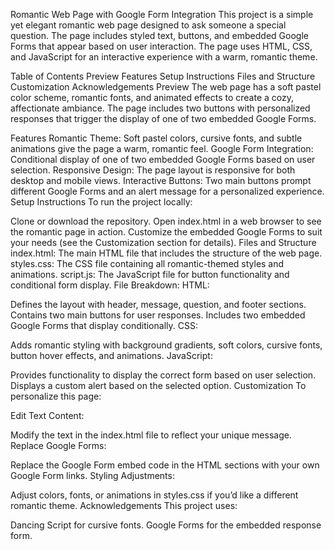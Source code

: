 Romantic Web Page with Google Form Integration
This project is a simple yet elegant romantic web page designed to ask someone a special question. The page includes styled text, buttons, and embedded Google Forms that appear based on user interaction. The page uses HTML, CSS, and JavaScript for an interactive experience with a warm, romantic theme.

Table of Contents
Preview
Features
Setup Instructions
Files and Structure
Customization
Acknowledgements
Preview
The web page has a soft pastel color scheme, romantic fonts, and animated effects to create a cozy, affectionate ambiance. The page includes two buttons with personalized responses that trigger the display of one of two embedded Google Forms.

Features
Romantic Theme: Soft pastel colors, cursive fonts, and subtle animations give the page a warm, romantic feel.
Google Form Integration: Conditional display of one of two embedded Google Forms based on user selection.
Responsive Design: The page layout is responsive for both desktop and mobile views.
Interactive Buttons: Two main buttons prompt different Google Forms and an alert message for a personalized experience.
Setup Instructions
To run the project locally:

Clone or download the repository.
Open index.html in a web browser to see the romantic page in action.
Customize the embedded Google Forms to suit your needs (see the Customization section for details).
Files and Structure
index.html: The main HTML file that includes the structure of the web page.
styles.css: The CSS file containing all romantic-themed styles and animations.
script.js: The JavaScript file for button functionality and conditional form display.
File Breakdown:
HTML:

Defines the layout with header, message, question, and footer sections.
Contains two main buttons for user responses.
Includes two embedded Google Forms that display conditionally.
CSS:

Adds romantic styling with background gradients, soft colors, cursive fonts, button hover effects, and animations.
JavaScript:

Provides functionality to display the correct form based on user selection.
Displays a custom alert based on the selected option.
Customization
To personalize this page:

Edit Text Content:

Modify the text in the index.html file to reflect your unique message.
Replace Google Forms:

Replace the Google Form embed code in the HTML sections with your own Google Form links.
Styling Adjustments:

Adjust colors, fonts, or animations in styles.css if you’d like a different romantic theme.
Acknowledgements
This project uses:

Dancing Script for cursive fonts.
Google Forms for the embedded response form.
